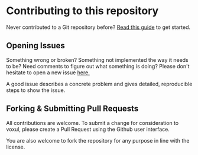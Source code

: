 # Contributing to this repository

Never contributed to a Git repository before? [Read this guide](https://github.com/github/docs/blob/main/CONTRIBUTING.md) to get started.

## Opening Issues

Something wrong or broken? Something not implemented the way it needs to be? Need comments to figure out what something is doing? Please don't hesitate to open a new issue [here.](https://github.com/cowtrix/voxul/issues/new)

A good issue describes a concrete problem and gives detailed, reproducible steps to show the issue.

## Forking & Submitting Pull Requests

All contributions are welcome. To submit a change for consideration to voxul, please create a Pull Request using the Github user interface.

You are also welcome to fork the repository for any purpose in line with the license.
